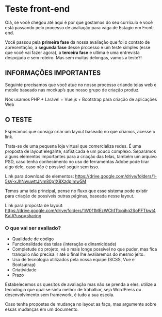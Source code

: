 # Teste front-end

Olá, se você chegou até aqui é por que gostamos do seu currículo e você está passando pelo processo de avaliação para vaga de Estagio em Front-end.

Você passou pela __primeira fase__ da nossa avaliação que foi o contato de apresentação, a __segunda fase__ desse processo é um teste simples (esse que você vai fazer agora), a __terceira fase__ e ultima é uma entrevista despojada e sem roteiro. Mas sem muitas delongas, vamos a teste?!

## INFORMAÇÕES IMPORTANTES

Seguinte precisamos que você atue no nosso processo criando telas web e mobile baseado nas mockup’s que nosso grupo de criação produz.

Nós usamos PHP + Laravel + Vue.js + Bootstrap para criação de aplicações Web

## O TESTE

Esperamos que consiga criar um layout baseado no que criamos, acesse o link.

Trata-se de uma pequena loja virtual que comercializa redes. É uma proposta de layout elegante, sofisticada e um pouco complexo. Separamos alguns elementos importantes para a criação das telas, também um arquivo PSD, caso tenha conhecimento no uso de ferramentas Adobe pode tirar algo dele, caso não é possível seguir sem isso.

Link para download de elementos: https://drive.google.com/drive/folders/1-5sV-xJhNwuwttJNm80p1X8XzdpImw5M

Temos uma tela principal, pense no fluxo que esse sistema pode existir para criação de possíveis outras páginas, baseada nesse layout.

Link para proposta de layout: https://drive.google.com/drive/folders/1W011MEzWCh1Ttcqihq2SoPFTkwt4KaIA?usp=sharing

### O que vai ser avaliado?

- Qualidade de código 
- Funcionalidade das telas (interação e dinamicidade)
- Completude do projeto, vá o mais longe possível no que puder, mas fica tranquilo não precisa ir até o final lhe avaliaremos do mesmo jeito.
- Uso de tecnologia utilizados pela nossa equipe (SCSS, Vue e Bootsatrap)
- Criatividade
- Prazo

Estabelecemos os quesitos de avaliação mas não se prenda a eles, utilize a tecnologia que qual se sinta melhor de trabalhar, seja WordPress ou desenvolvimento sem framework, é tudo a sua escola.

Caso tenha propostas de mudança no layout as faça, mas argumente sobre essas mudanças em um documento. 

